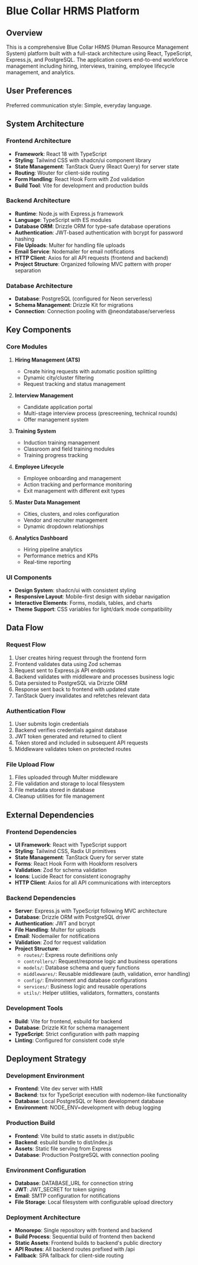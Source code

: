 # Blue Collar HRMS Platform

## Overview
This is a comprehensive Blue Collar HRMS (Human Resource Management System) platform built with a full-stack architecture using React, TypeScript, Express.js, and PostgreSQL. The application covers end-to-end workforce management including hiring, interviews, training, employee lifecycle management, and analytics.

## User Preferences
Preferred communication style: Simple, everyday language.

## System Architecture

### Frontend Architecture
- **Framework**: React 18 with TypeScript
- **Styling**: Tailwind CSS with shadcn/ui component library
- **State Management**: TanStack Query (React Query) for server state
- **Routing**: Wouter for client-side routing
- **Form Handling**: React Hook Form with Zod validation
- **Build Tool**: Vite for development and production builds

### Backend Architecture
- **Runtime**: Node.js with Express.js framework
- **Language**: TypeScript with ES modules
- **Database ORM**: Drizzle ORM for type-safe database operations
- **Authentication**: JWT-based authentication with bcrypt for password hashing
- **File Uploads**: Multer for handling file uploads
- **Email Service**: Nodemailer for email notifications
- **HTTP Client**: Axios for all API requests (frontend and backend)
- **Project Structure**: Organized following MVC pattern with proper separation

### Database Architecture
- **Database**: PostgreSQL (configured for Neon serverless)
- **Schema Management**: Drizzle Kit for migrations
- **Connection**: Connection pooling with @neondatabase/serverless

## Key Components

### Core Modules
1. **Hiring Management (ATS)**
   - Create hiring requests with automatic position splitting
   - Dynamic city/cluster filtering
   - Request tracking and status management

2. **Interview Management**
   - Candidate application portal
   - Multi-stage interview process (prescreening, technical rounds)
   - Offer management system

3. **Training System**
   - Induction training management
   - Classroom and field training modules
   - Training progress tracking

4. **Employee Lifecycle**
   - Employee onboarding and management
   - Action tracking and performance monitoring
   - Exit management with different exit types

5. **Master Data Management**
   - Cities, clusters, and roles configuration
   - Vendor and recruiter management
   - Dynamic dropdown relationships

6. **Analytics Dashboard**
   - Hiring pipeline analytics
   - Performance metrics and KPIs
   - Real-time reporting

### UI Components
- **Design System**: shadcn/ui with consistent styling
- **Responsive Layout**: Mobile-first design with sidebar navigation
- **Interactive Elements**: Forms, modals, tables, and charts
- **Theme Support**: CSS variables for light/dark mode compatibility

## Data Flow

### Request Flow
1. User creates hiring request through the frontend form
2. Frontend validates data using Zod schemas
3. Request sent to Express.js API endpoints
4. Backend validates with middleware and processes business logic
5. Data persisted to PostgreSQL via Drizzle ORM
6. Response sent back to frontend with updated state
7. TanStack Query invalidates and refetches relevant data

### Authentication Flow
1. User submits login credentials
2. Backend verifies credentials against database
3. JWT token generated and returned to client
4. Token stored and included in subsequent API requests
5. Middleware validates token on protected routes

### File Upload Flow
1. Files uploaded through Multer middleware
2. File validation and storage to local filesystem
3. File metadata stored in database
4. Cleanup utilities for file management

## External Dependencies

### Frontend Dependencies
- **UI Framework**: React with TypeScript support
- **Styling**: Tailwind CSS, Radix UI primitives
- **State Management**: TanStack Query for server state
- **Forms**: React Hook Form with Hookform resolvers
- **Validation**: Zod for schema validation
- **Icons**: Lucide React for consistent iconography
- **HTTP Client**: Axios for all API communications with interceptors

### Backend Dependencies
- **Server**: Express.js with TypeScript following MVC architecture
- **Database**: Drizzle ORM with PostgreSQL driver
- **Authentication**: JWT and bcrypt
- **File Handling**: Multer for uploads
- **Email**: Nodemailer for notifications
- **Validation**: Zod for request validation
- **Project Structure**: 
  - `routes/`: Express route definitions only
  - `controllers/`: Request/response logic and business operations
  - `models/`: Database schema and query functions
  - `middlewares/`: Reusable middleware (auth, validation, error handling)
  - `config/`: Environment and database configurations
  - `services/`: Business logic and reusable operations
  - `utils/`: Helper utilities, validators, formatters, constants

### Development Tools
- **Build**: Vite for frontend, esbuild for backend
- **Database**: Drizzle Kit for schema management
- **TypeScript**: Strict configuration with path mapping
- **Linting**: Configured for consistent code style

## Deployment Strategy

### Development Environment
- **Frontend**: Vite dev server with HMR
- **Backend**: tsx for TypeScript execution with nodemon-like functionality
- **Database**: Local PostgreSQL or Neon development database
- **Environment**: NODE_ENV=development with debug logging

### Production Build
- **Frontend**: Vite build to static assets in dist/public
- **Backend**: esbuild bundle to dist/index.js
- **Assets**: Static file serving from Express
- **Database**: Production PostgreSQL with connection pooling

### Environment Configuration
- **Database**: DATABASE_URL for connection string
- **JWT**: JWT_SECRET for token signing
- **Email**: SMTP configuration for notifications
- **File Storage**: Local filesystem with configurable upload directory

### Deployment Architecture
- **Monorepo**: Single repository with frontend and backend
- **Build Process**: Sequential build of frontend then backend
- **Static Assets**: Frontend builds to backend's public directory
- **API Routes**: All backend routes prefixed with /api
- **Fallback**: SPA fallback for client-side routing